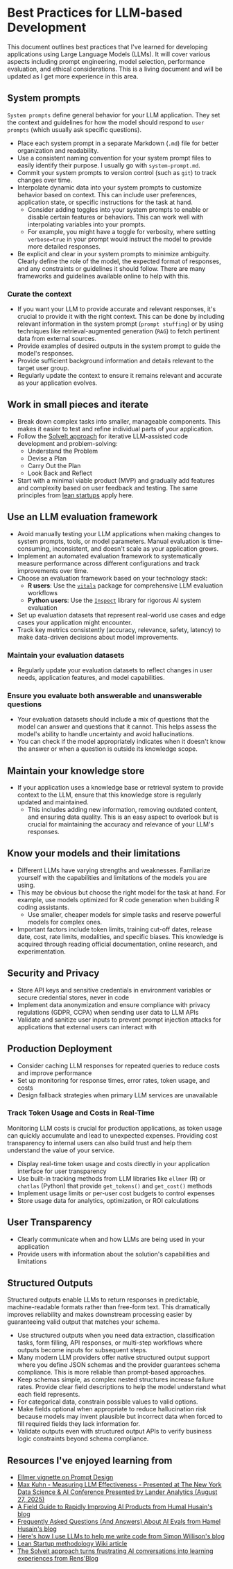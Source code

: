 # Best Practices for LLM-based Development

This document outlines best practices that I've learned for developing applications using Large Language Models (LLMs). It will cover various aspects including prompt engineering, model selection, performance evaluation, and ethical considerations. This is a living document and will be updated as I get more experience in this area.

## System prompts

`System prompts` define general behavior for your LLM application. They set the context and guidelines for how the model should respond to `user prompts` (which usually ask specific questions).

- Place each system prompt in a separate Markdown (`.md`) file for better organization and readability.
- Use a consistent naming convention for your system prompt files to easily identify their purpose. I usually go with `system-prompt.md`.
- Commit your system prompts to version control (such as `git`) to track changes over time.
- Interpolate dynamic data into your system prompts to customize behavior based on context. This can include user preferences, application state, or specific instructions for the task at hand.
  - Consider adding toggles into your system prompts to enable or disable certain features or behaviors. This can work well with interpolating variables into your prompts.
  - For example, you might have a toggle for verbosity, where setting `verbose=true` in your prompt would instruct the model to provide more detailed responses.
- Be explicit and clear in your system prompts to minimize ambiguity. Clearly define the role of the model, the expected format of responses, and any constraints or guidelines it should follow. There are many frameworks and guidelines available online to help with this.

### Curate the context

- If you want your LLM to provide accurate and relevant responses, it's crucial to provide it with the right context. This can be done by including relevant information in the system prompt (`prompt stuffing`) or by using techniques like retrieval-augmented generation (`RAG`) to fetch pertinent data from external sources.
- Provide examples of desired outputs in the system prompt to guide the model's responses.
- Provide sufficient background information and details relevant to the target user group.
- Regularly update the context to ensure it remains relevant and accurate as your application evolves.

## Work in small pieces and iterate

- Break down complex tasks into smaller, manageable components. This makes it easier to test and refine individual parts of your application.
- Follow the [SolveIt approach](https://parmsam.github.io/garden/solve-it) for iterative LLM-assisted code development and problem-solving:
  - Understand the Problem
  - Devise a Plan
  - Carry Out the Plan
  - Look Back and Reflect
- Start with a minimal viable product (MVP) and gradually add features and complexity based on user feedback and testing. The same principles from [lean startups](https://en.wikipedia.org/wiki/Lean_startup) apply here.

## Use an LLM evaluation framework

- Avoid manually testing your LLM applications when making changes to system prompts, tools, or model parameters. Manual evaluation is time-consuming, inconsistent, and doesn't scale as your application grows.
- Implement an automated evaluation framework to systematically measure performance across different configurations and track improvements over time.
- Choose an evaluation framework based on your technology stack:
  - **R users**: Use the [`vitals`](https://vitals.tidyverse.org/index.html) package for comprehensive LLM evaluation workflows
  - **Python users**: Use the [`Inspect`](https://inspect.aisi.org.uk/) library for rigorous AI system evaluation
- Set up evaluation datasets that represent real-world use cases and edge cases your application might encounter.
- Track key metrics consistently (accuracy, relevance, safety, latency) to make data-driven decisions about model improvements.

### Maintain your evaluation datasets

- Regularly update your evaluation datasets to reflect changes in user needs, application features, and model capabilities.

### Ensure you evaluate both answerable and unanswerable questions

- Your evaluation datasets should include a mix of questions that the model can answer and questions that it cannot. This helps assess the model's ability to handle uncertainty and avoid hallucinations. 
- You can check if the model appropriately indicates when it doesn't know the answer or when a question is outside its knowledge scope.

## Maintain your knowledge store

- If your application uses a knowledge base or retrieval system to provide context to the LLM, ensure that this knowledge store is regularly updated and maintained.      
  - This includes adding new information, removing outdated content, and ensuring data quality. This is an easy aspect to overlook but is crucial for maintaining the accuracy and relevance of your LLM's responses.

## Know your models and their limitations

- Different LLMs have varying strengths and weaknesses. Familiarize yourself with the capabilities and limitations of the models you are using.
- This may be obvious but choose the right model for the task at hand. For example, use models optimized for R code generation when building R coding assistants.
  - Use smaller, cheaper models for simple tasks and reserve powerful models for complex ones.
- Important factors include token limits, training cut-off dates, release date, cost, rate limits, modalities, and specific biases. This knowledge is acquired through reading official documentation, online research, and experimentation.

## Security and Privacy

- Store API keys and sensitive credentials in environment variables or secure credential stores, never in code
- Implement data anonymization and ensure compliance with privacy regulations (GDPR, CCPA) when sending user data to LLM APIs
- Validate and sanitize user inputs to prevent prompt injection attacks for applications that external users can interact with

## Production Deployment

- Consider caching LLM responses for repeated queries to reduce costs and improve performance
- Set up monitoring for response times, error rates, token usage, and costs
- Design fallback strategies when primary LLM services are unavailable

### Track Token Usage and Costs in Real-Time

Monitoring LLM costs is crucial for production applications, as token usage can quickly accumulate and lead to unexpected expenses. Providing cost transparency to internal users can also build trust and help them understand the value of your service.

- Display real-time token usage and costs directly in your application interface for user transparency
- Use built-in tracking methods from LLM libraries like `ellmer` (R) or `chatlas` (Python) that provide `get_tokens()` and `get_cost()` methods
- Implement usage limits or per-user cost budgets to control expenses
- Store usage data for analytics, optimization, or ROI calculations

## User Transparency

- Clearly communicate when and how LLMs are being used in your application
- Provide users with information about the solution's capabilities and limitations

## Structured Outputs

Structured outputs enable LLMs to return responses in predictable, machine-readable formats rather than free-form text. This dramatically improves reliability and makes downstream processing easier by guaranteeing valid output that matches your schema.

- Use structured outputs when you need data extraction, classification tasks, form filling, API responses, or multi-step workflows where outputs become inputs for subsequent steps.
- Many modern LLM providers offer native structured output support where you define JSON schemas and the provider guarantees schema compliance. This is more reliable than prompt-based approaches.
- Keep schemas simple, as complex nested structures increase failure rates. Provide clear field descriptions to help the model understand what each field represents.
- For categorical data, constrain possible values to valid options.
- Make fields optional when appropriate to reduce hallucination risk because models may invent plausible but incorrect data when forced to fill required fields they lack information for.
- Validate outputs even with structured output APIs to verify business logic constraints beyond schema compliance.

## Resources I've enjoyed learning from

- [Ellmer vignette on Prompt Design](https://ellmer.tidyverse.org/articles/prompt-design.html)
- [Max Kuhn - Measuring LLM Effectiveness - Presented at The New York Data Science & AI Conference Presented by Lander Analytics (August 27, 2025)](https://www.youtube.com/embed/TQKbaIR-8J4)
- [A Field Guide to Rapidly Improving AI Products from Humal Husain's blog](https://hamel.dev/blog/posts/field-guide/)
- [Frequently Asked Questions (And Answers) About AI Evals from Hamel Husain's blog](https://hamel.dev/blog/posts/evals-faq/index.html)
- [Here's how I use LLMs to help me write code from Simon Willison's blog](https://simonwillison.net/2025/Mar/11/using-llms-for-code/)
- [Lean Startup methodology Wiki article](https://en.wikipedia.org/wiki/Lean_startup)
- [The Solveit approach turns frustrating AI conversations into learning experiences from Rens'Blog](http://rensdimmendaal.com/posts/solveit-course-key-take-aways)